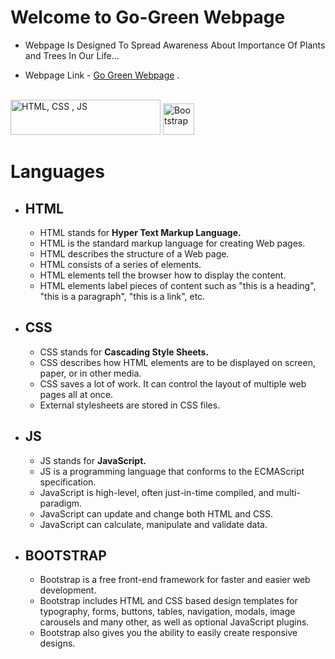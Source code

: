 # Welcome to Go-Green Webpage

- Webpage Is Designed To Spread Awareness About Importance Of Plants and Trees In Our Life...

- Webpage Link - [Go Green Webpage](https://go-green.static.app/) .<br><br>



<img src="https://p92.com/binaries/content/gallery/p92website/technologies/htmlcssjs-details.png" width="240" height="56" alt="HTML, CSS , JS" title="HTML, CSS , JS"> <img src="https://cdn.icon-icons.com/icons2/2415/PNG/512/bootstrap_plain_wordmark_logo_icon_146620.png" width="50" height="50" alt="Bootstrap" title="Bootstrap">
# Languages

- ## HTML
  
  + HTML stands for <b>Hyper Text Markup Language.</b>
  + HTML is the standard markup language for creating Web pages.
  + HTML describes the structure of a Web page.
  + HTML consists of a series of elements.
  + HTML elements tell the browser how to display the content.
  + HTML elements label pieces of content such as "this is a heading", "this is a paragraph", "this is a link", etc.

- ## CSS

  + CSS stands for <b>Cascading Style Sheets.</b>
  + CSS describes how HTML elements are to be displayed on screen, paper, or in other media.
  + CSS saves a lot of work. It can control the layout of multiple web pages all at once.
  + External stylesheets are stored in CSS files.

- ## JS

  + JS stands for <b>JavaScript.</b> 
  + JS is a programming language that conforms to the ECMAScript specification. 
  + JavaScript is high-level, often just-in-time compiled, and multi-paradigm.
  + JavaScript can update and change both HTML and CSS.
  + JavaScript can calculate, manipulate and validate data.
  
- ## BOOTSTRAP

  + Bootstrap is a free front-end framework for faster and easier web development.
  + Bootstrap includes HTML and CSS based design templates for typography, forms, buttons, tables, navigation, modals, image carousels and many other, as well as optional JavaScript plugins.
  + Bootstrap also gives you the ability to easily create responsive designs.
   

